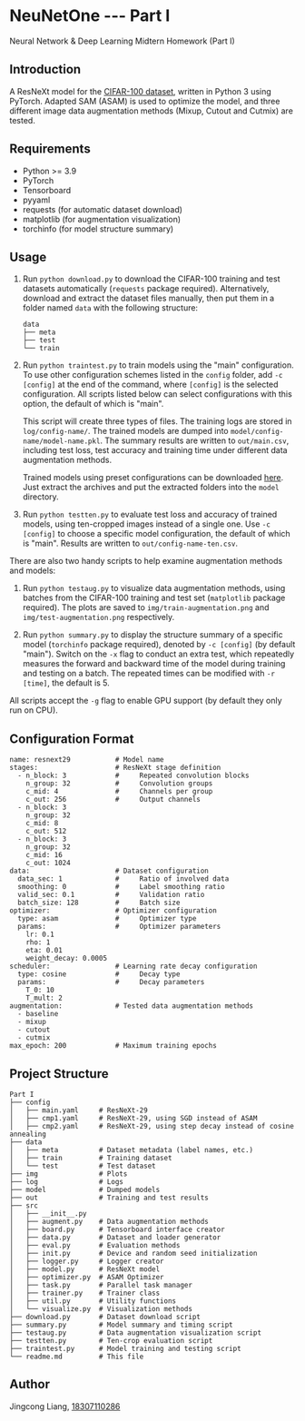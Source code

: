 # NeuNetOne --- Part I

Neural Network &amp; Deep Learning Midtern Homework (Part I)

## Introduction

A ResNeXt model for the [CIFAR-100 dataset](https://www.cs.toronto.edu/~kriz/cifar.html), written in Python 3 using PyTorch. Adapted SAM (ASAM) is used to optimize the model, and three different image data augmentation methods (Mixup, Cutout and Cutmix) are tested.

## Requirements

- Python >= 3.9
- PyTorch
- Tensorboard
- pyyaml
- requests (for automatic dataset download)
- matplotlib (for augmentation visualization)
- torchinfo (for model structure summary)

## Usage

1. Run `python download.py` to download the CIFAR-100 training and test datasets automatically (`requests` package required). Alternatively, download and extract the dataset files manually, then put them in a folder named `data` with the following structure:

   ```{plain}
   data
   ├── meta
   ├── test
   └── train
   ```

2. Run `python traintest.py` to train models using the "main" configuration. To use other configuration schemes listed in the `config` folder, add `-c [config]` at the end of the command, where `[config]` is the selected configuration. All scripts listed below can select configurations with this option, the default of which is "main".

   This script will create three types of files. The training logs are stored in `log/config-name/`. The trained models are dumped into `model/config-name/model-name.pkl`. The summary results are written to `out/main.csv`, including test loss, test accuracy and training time under different data augmentation methods.

   Trained models using preset configurations can be downloaded [here](https://drive.google.com/drive/folders/1JyAux4pSCsYahNlg6Ic6PmK6sXqRpGOc?usp=sharing). Just extract the archives and put the extracted folders into the `model` directory.

3. Run `python testten.py` to evaluate test loss and accuracy of trained models, using ten-cropped images instead of a single one. Use `-c [config]` to choose a specific model configuration, the default of which is "main". Results are written to `out/config-name-ten.csv`.

There are also two handy scripts to help examine augmentation methods and models:

1. Run `python testaug.py` to visualize data augmentation methods, using batches from the CIFAR-100 training and test set (`matplotlib` package required). The plots are saved to `img/train-augmentation.png` and `img/test-augmentation.png` respectively.

2. Run `python summary.py` to display the structure summary of a specific model (`torchinfo` package required), denoted by `-c [config]` (by default "main"). Switch on the `-x` flag to conduct an extra test, which repeatedly measures the forward and backward time of the model during training and testing on a batch. The repeated times can be modified with `-r [time]`, the default is $5$.

All scripts accept the `-g` flag to enable GPU support (by default they only run on CPU).

## Configuration Format

```{yaml}
name: resnext29           # Model name
stages:                   # ResNeXt stage definition
  - n_block: 3            #     Repeated convolution blocks
    n_group: 32           #     Convolution groups
    c_mid: 4              #     Channels per group
    c_out: 256            #     Output channels
  - n_block: 3
    n_group: 32
    c_mid: 8
    c_out: 512
  - n_block: 3
    n_group: 32
    c_mid: 16
    c_out: 1024
data:                     # Dataset configuration
  data_sec: 1             #     Ratio of involved data
  smoothing: 0            #     Label smoothing ratio
  valid_sec: 0.1          #     Validation ratio
  batch_size: 128         #     Batch size
optimizer:                # Optimizer configuration
  type: asam              #     Optimizer type
  params:                 #     Optimizer parameters
    lr: 0.1
    rho: 1
    eta: 0.01
    weight_decay: 0.0005
scheduler:                # Learning rate decay configuration
  type: cosine            #     Decay type
  params:                 #     Decay parameters
    T_0: 10
    T_mult: 2
augmentation:             # Tested data augmentation methods
  - baseline
  - mixup
  - cutout
  - cutmix
max_epoch: 200            # Maximum training epochs
```

## Project Structure

```{plain}
Part I
├── config
│   ├── main.yaml     # ResNeXt-29
│   ├── cmp1.yaml     # ResNeXt-29, using SGD instead of ASAM
│   ├── cmp2.yaml     # ResNeXt-29, using step decay instead of cosine annealing
├── data
│   ├── meta          # Dataset metadata (label names, etc.)
│   ├── train         # Training dataset
│   └── test          # Test dataset
├── img               # Plots
├── log               # Logs
├── model             # Dumped models
├── out               # Training and test results
├── src
│   ├── __init__.py
│   ├── augment.py    # Data augmentation methods
│   ├── board.py      # Tensorboard interface creator
│   ├── data.py       # Dataset and loader generator
│   ├── eval.py       # Evaluation methods
│   ├── init.py       # Device and random seed initialization
│   ├── logger.py     # Logger creator
│   ├── model.py      # ResNeXt model
│   ├── optimizer.py  # ASAM Optimizer
│   ├── task.py       # Parallel task manager
│   ├── trainer.py    # Trainer class
│   ├── util.py       # Utility functions
│   └── visualize.py  # Visualization methods
├── download.py       # Dataset download script
├── summary.py        # Model summary and timing script
├── testaug.py        # Data augmentation visualization script
├── testten.py        # Ten-crop evaluation script
├── traintest.py      # Model training and testing script
└── readme.md         # This file
```

## Author

Jingcong Liang, [18307110286](mailto:18307110286@fudan.edu.cn)
